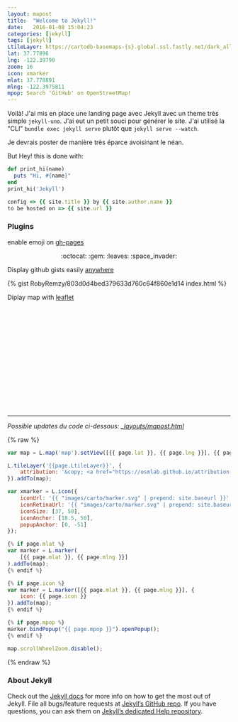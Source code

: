 ```yaml
---
layout: mapost
title:  "Welcome to Jekyll!"
date:   2016-01-08 15:04:23
categories: [jekyll]
tags: [jekyll]
LtileLayer: https://cartodb-basemaps-{s}.global.ssl.fastly.net/dark_all/{z}/{x}/{y}.png
lat: 37.77896
lng: -122.39790
zoom: 16
icon: xmarker
mlat: 37.778891
mlng: -122.3975811
mpop: Search 'GitHub' on OpenStreetMap!
---
```

Voilà! J'ai mis en place une landing page avec Jekyll avec un theme très simple `jekyll-uno`. J'ai eut un petit souci pour générer le site. J'ai utilisé la "CLI" `bundle exec jekyll serve` plutôt que `jekyll serve --watch`.

Je devrais poster de manière très éparce avoisinant le néan.

But Hey! this is done with:

``` ruby
def print_hi(name)
  puts "Hi, #{name}"
end
print_hi('Jekyll')

config => {{ site.title }} by {{ site.author.name }}
to be hosted on => {{ site.url }}

```

### Plugins

enable emoji on [gh-pages](https://help.github.com/articles/emoji-on-github-pages/)

<p><center>:octocat: :gem: :leaves: :space_invader:</center></p>


Display github gists easily [anywhere](https://github.com/jekyll/jekyll-gist)

{% gist RobyRemzy/803d0d4bed379633d760c64f860e1d14 index.html %}

Diplay map with [leaflet](http://leafletjs.com/)

<!-- Map -->
<div id="map" style="align:center width: 100%; height: 230px"></div>

---

*Possible updates du code ci-dessous: <a href="https://github.com/RobyRemzy/robyremzy.github.io/blob/master/_layouts/mapost.html#L14" target="blank">_layouts/mapost.html</a>*

{% raw %}
```js
var map = L.map('map').setView([{{ page.lat }}, {{ page.lng }}], {{ page.zoom }});

L.tileLayer('{{page.LtileLayer}}', {
	attribution: '&copy; <a href="https://osmlab.github.io/attribution-mark/copyright/?name={{ site.title }}">OpenStreetMap</a> contributors'
}).addTo(map);

var xmarker = L.icon({
	iconUrl: '{{ "images/carto/marker.svg" | prepend: site.baseurl }}',
	iconRetinaUrl: '{{ "images/carto/marker.svg" | prepend: site.baseurl }}',
	iconSize: [37, 50],
	iconAnchor: [18.5, 50],
	popupAnchor: [0, -51]
});

{% if page.mlat %}
var marker = L.marker(
	[{{ page.mlat }}, {{ page.mlng }}]
).addTo(map);
{% endif %}

{% if page.icon %}
var marker = L.marker([{{ page.mlat }}, {{ page.mlng }}], {
	icon: {{ page.icon }}
}).addTo(map);
{% endif %}

{% if page.mpop %}
marker.bindPopup("{{ page.mpop }}").openPopup();
{% endif %}

map.scrollWheelZoom.disable();
```
{% endraw %}


### About Jekyll

Check out the [Jekyll docs][jekyll] for more info on how to get the most out of Jekyll. File all bugs/feature requests at [Jekyll’s GitHub repo][jekyll-gh]. If you have questions, you can ask them on [Jekyll’s dedicated Help repository][jekyll-help].

[jekyll]:      http://jekyllrb.com
[jekyll-gh]:   https://github.com/jekyll/jekyll
[jekyll-help]: https://github.com/jekyll/jekyll-help
